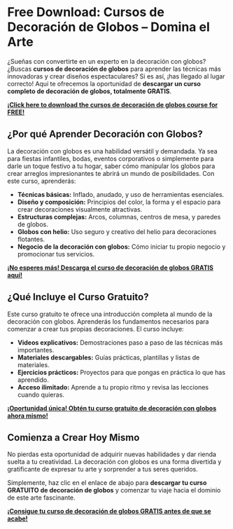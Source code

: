 # Free Download: Cursos de Decoración de Globos – Domina el Arte

¿Sueñas con convertirte en un experto en la decoración con globos? ¿Buscas **cursos de decoración de globos** para aprender las técnicas más innovadoras y crear diseños espectaculares? Si es así, ¡has llegado al lugar correcto! Aquí te ofrecemos la oportunidad de **descargar un curso completo de decoración de globos, totalmente GRATIS**.

[**¡Click here to download the cursos de decoración de globos course for FREE!**](https://udemywork.com/cursos-de-decoracion-de-globos)

## ¿Por qué Aprender Decoración con Globos?

La decoración con globos es una habilidad versátil y demandada. Ya sea para fiestas infantiles, bodas, eventos corporativos o simplemente para darle un toque festivo a tu hogar, saber cómo manipular los globos para crear arreglos impresionantes te abrirá un mundo de posibilidades. Con este curso, aprenderás:

*   **Técnicas básicas:** Inflado, anudado, y uso de herramientas esenciales.
*   **Diseño y composición:** Principios del color, la forma y el espacio para crear decoraciones visualmente atractivas.
*   **Estructuras complejas:** Arcos, columnas, centros de mesa, y paredes de globos.
*   **Globos con helio:** Uso seguro y creativo del helio para decoraciones flotantes.
*   **Negocio de la decoración con globos:** Cómo iniciar tu propio negocio y promocionar tus servicios.

[**¡No esperes más! Descarga el curso de decoración de globos GRATIS aquí!**](https://udemywork.com/cursos-de-decoracion-de-globos)

## ¿Qué Incluye el Curso Gratuito?

Este curso gratuito te ofrece una introducción completa al mundo de la decoración con globos. Aprenderás los fundamentos necesarios para comenzar a crear tus propias decoraciones. El curso incluye:

*   **Videos explicativos:** Demostraciones paso a paso de las técnicas más importantes.
*   **Materiales descargables:** Guías prácticas, plantillas y listas de materiales.
*   **Ejercicios prácticos:** Proyectos para que pongas en práctica lo que has aprendido.
*   **Acceso ilimitado:** Aprende a tu propio ritmo y revisa las lecciones cuando quieras.

[**¡Oportunidad única! Obtén tu curso gratuito de decoración con globos ahora mismo!**](https://udemywork.com/cursos-de-decoracion-de-globos)

## Comienza a Crear Hoy Mismo

No pierdas esta oportunidad de adquirir nuevas habilidades y dar rienda suelta a tu creatividad. La decoración con globos es una forma divertida y gratificante de expresar tu arte y sorprender a tus seres queridos.

Simplemente, haz clic en el enlace de abajo para **descargar tu curso GRATUITO de decoración de globos** y comenzar tu viaje hacia el dominio de este arte fascinante.

[**¡Consigue tu curso de decoración de globos GRATIS antes de que se acabe!**](https://udemywork.com/cursos-de-decoracion-de-globos)
